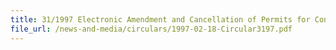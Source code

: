 ```yaml
---
title: 31/1997 Electronic Amendment and Cancellation of Permits for Controlled Goods
file_url: /news-and-media/circulars/1997-02-18-Circular3197.pdf
---
```

